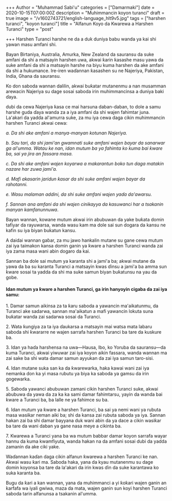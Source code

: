 +++
Author = "Muhammad Sabi'u"
categories = ["Damarmaki"]
date = 2020-10-15T07:00:00Z
description = "Muhimmancin koyon turanci"
draft = true
image = "/v1602743721/english-language_hlt9v5.jpg"
tags = ["harshen turanci", "koyon turanci"]
title = "Alfanun Koyo da Kwarewa a Harshen Turanci"
type = "post"

+++
Harshen Turanci harshe ne da a duk duniya babu wanda ya kai shi yawan masu amfani shi. 

Bayan Birtaniya, Australia, Amurka, New Zealand da sauransu da suke amfani da shi a matsayin harshen uwa, akwai ƙarin ƙasashe masu yawa da suke amfani da shi a matsayin harshe na biyu kuma harshen da ake amfani da shi a hukumance. Ire-iren waɗannan ƙasashen su ne Najeriya, Pakistan, India, Ghana da sauransu.

Ko don saboda wannan dalilin, akwai buƙatar mutanenmu a nan musamman arewacin Najeriya su dage sosai saboda irin muhimmancinsa a duniya baki ɗaya. 

dubi da cewa Najeriya ƙasa ce mai harsuna daban-daban, to dole a samu harshe guda ɗaya wanda za a iya amfani da shi wajen fahimtar juna. La'akari da yadda al'amurra suke, za mu iya cewa daga cikin muhimmancin harshen Turanci akwai cewa:

_a. Da shi ake amfani a manya-manyan kotunan Najeriya._

_b. Sau tari, da shi jami'an gwamnati suke amfani wajen bayar da sanarwar ga al'umma. Watau ke nan, idan mutum ba ya fahimta ko kuma bai ƙware ba, sai ya jira an fassara masa._

_c. Da shi ake amfani wajen koyarwa a makarantun boko tun daga matakin nazare har zuwa jami'a._

_d. Mafi akasarin jaridun ƙasar da shi suke amfani wajen bayar da rahotanni._

_e. Wasu malaman addini, da shi suke amfani wajen yaɗa da'awarsu._

_f. Sannan ana amfani da shi wajen cinikayya da kasuwanci har a tsakanin manyan kamfanunnuwa_.

Bayan wannan, kowane mutum akwai irin abubuwan da yake buƙata domin tafiyar da rayuwarsa, wanda wasu kam ma dole sai sun dogara da kansu ne kafin su iya biyan buƙatun kansu. 

A daidai wannan gaɓar, za mu jawo hankalin mutane su gane cewa mutum zai iya taimakon kansa domin ganin ya ƙware a harshen Turanci wanda zai iya zama masa wani abin dogaro da kai. 

Sannan ba dole sai mutum ya karanta shi a jami'a ba; akwai mutane da yawa da ba su karanta Turanci a matsayin kwas ɗinsu a jami'a ba amma sun ƙware sosai ta yadda da shi ma suke samun biyan buƙatunsu na yau da gobe.

#### Idan mutum ya ƙware a harshen Turanci, ga irin hanyoyin cigaba da zai iya samu:

1\. Damar samun aikinsa za ta ƙaru saboda a yawancin ma'aikatunmu, da Turanci ake sadarwa, sannan ma'aikatun a mafi yawancin lokuta suna buƙatar wanda zai sadarwa sosai da Turanci.

2\. Wata ƙungiya za ta iya ɗaukarsa a matsayin mai watsa mata labaru saboda shi ƙwararre ne wajen sarrafa harshen Turanci ba tare da kuskure ba.

3\. Idan ya haɗa harshensa na uwa—Hausa, Ibo, ko Yoruba da sauransu—da kuma Turanci, akwai yiwuwar zai iya koyon aikin fassara, wanda wannan ma zai sake ba shi wata damar samun ayyukan da zai iya samun taro-sisi.

4\. Idan mutane suka san ka da ƙwarewarka, haka kawai wani zai iya nemanka don ka yi masa rubutu ya biya ka saboda ya gamsu da irin gogewarka.

5\. Saboda yawanci abubuwan zamani cikin harshen Turanci suke, akwai abubuwa da yawa da za ka ka sami damar fahimtarsu, yayin da wanda bai ƙware a Turanci ba, ba lalle ne ya fahimce su ba.

6\. Idan mutum ya ƙware a harshen Turanci, ba sai ya nemi wani ya rubuta masa wasiƙar neman aiki ba; shi da kansa zai rubuta saboda ya iya. Sannan hakan zai ba shi damar bayyana duk wani abin da ya dace a cikin wasiƙar ba tare da wani daban ya gane nasa meye a cikinta ba.

7\. Ƙwarewa a Turanci yana ba wa mutum babbar damar koyon sarrafa wayar hannu da kuma kwamfiyuta, wanda hakan na da amfani sosai dubi da yadda zamanin da ake ciki yake.

Waɗannan kaɗan daga cikin alfanun ƙwarewa a harshen Turanci ke nan. Akwai wasu ƙari ma. Saboda haka, yana da kyau mutanenmu su dage domin koyonsa ba tare da la'akari da irin kwas ɗin da suke karantawa ko suka karanta ba.

Bugu da ƙari a kan wannan, yana da muhimmanci a yi ƙoƙari wajen ganin an ƙarfafa wa iyali gwiwa, maza da mata, wajen ganin sun koyi harshen Turanci saboda tarin alfanunsa a tsakanin al'umma.